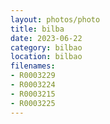 ```yaml
---
layout: photos/photo
title: bilba
date: 2023-06-22
category: bilbao
location: bilbao
filenames: 
- R0003229
- R0003224
- R0003215
- R0003225
---
```

